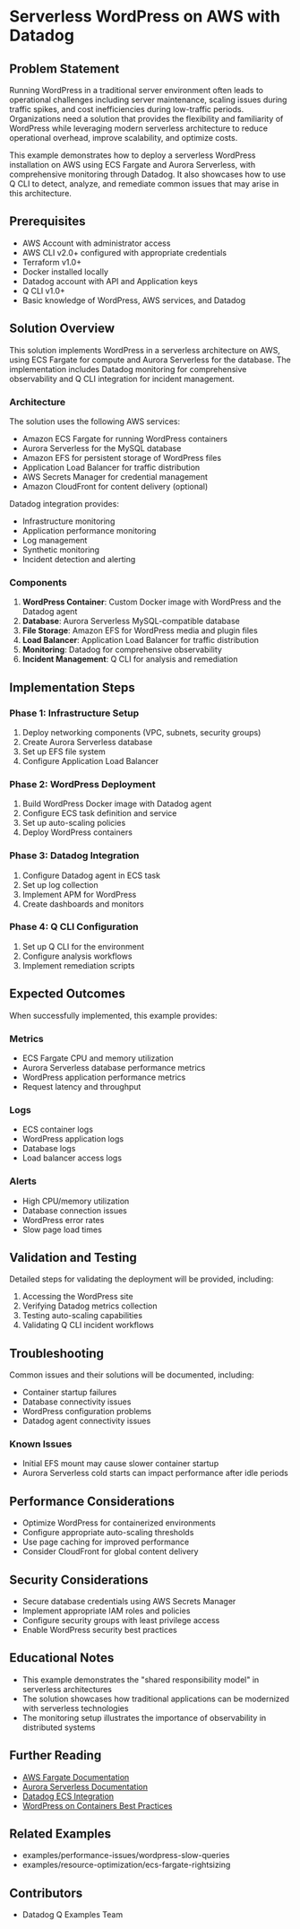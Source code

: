 # Serverless WordPress on AWS with Datadog

## Problem Statement

Running WordPress in a traditional server environment often leads to operational challenges including server maintenance, scaling issues during traffic spikes, and cost inefficiencies during low-traffic periods. Organizations need a solution that provides the flexibility and familiarity of WordPress while leveraging modern serverless architecture to reduce operational overhead, improve scalability, and optimize costs.

This example demonstrates how to deploy a serverless WordPress installation on AWS using ECS Fargate and Aurora Serverless, with comprehensive monitoring through Datadog. It also showcases how to use Q CLI to detect, analyze, and remediate common issues that may arise in this architecture.

## Prerequisites

- AWS Account with administrator access
- AWS CLI v2.0+ configured with appropriate credentials
- Terraform v1.0+
- Docker installed locally
- Datadog account with API and Application keys
- Q CLI v1.0+
- Basic knowledge of WordPress, AWS services, and Datadog

## Solution Overview

This solution implements WordPress in a serverless architecture on AWS, using ECS Fargate for compute and Aurora Serverless for the database. The implementation includes Datadog monitoring for comprehensive observability and Q CLI integration for incident management.

### Architecture

The solution uses the following AWS services:
- Amazon ECS Fargate for running WordPress containers
- Aurora Serverless for the MySQL database
- Amazon EFS for persistent storage of WordPress files
- Application Load Balancer for traffic distribution
- AWS Secrets Manager for credential management
- Amazon CloudFront for content delivery (optional)

Datadog integration provides:
- Infrastructure monitoring
- Application performance monitoring
- Log management
- Synthetic monitoring
- Incident detection and alerting

### Components

1. **WordPress Container**: Custom Docker image with WordPress and the Datadog agent
2. **Database**: Aurora Serverless MySQL-compatible database
3. **File Storage**: Amazon EFS for WordPress media and plugin files
4. **Load Balancer**: Application Load Balancer for traffic distribution
5. **Monitoring**: Datadog for comprehensive observability
6. **Incident Management**: Q CLI for analysis and remediation

## Implementation Steps

### Phase 1: Infrastructure Setup
1. Deploy networking components (VPC, subnets, security groups)
2. Create Aurora Serverless database
3. Set up EFS file system
4. Configure Application Load Balancer

### Phase 2: WordPress Deployment
1. Build WordPress Docker image with Datadog agent
2. Configure ECS task definition and service
3. Set up auto-scaling policies
4. Deploy WordPress containers

### Phase 3: Datadog Integration
1. Configure Datadog agent in ECS task
2. Set up log collection
3. Implement APM for WordPress
4. Create dashboards and monitors

### Phase 4: Q CLI Configuration
1. Set up Q CLI for the environment
2. Configure analysis workflows
3. Implement remediation scripts

## Expected Outcomes

When successfully implemented, this example provides:

### Metrics
- ECS Fargate CPU and memory utilization
- Aurora Serverless database performance metrics
- WordPress application performance metrics
- Request latency and throughput

### Logs
- ECS container logs
- WordPress application logs
- Database logs
- Load balancer access logs

### Alerts
- High CPU/memory utilization
- Database connection issues
- WordPress error rates
- Slow page load times

## Validation and Testing

Detailed steps for validating the deployment will be provided, including:
1. Accessing the WordPress site
2. Verifying Datadog metrics collection
3. Testing auto-scaling capabilities
4. Validating Q CLI incident workflows

## Troubleshooting

Common issues and their solutions will be documented, including:
- Container startup failures
- Database connectivity issues
- WordPress configuration problems
- Datadog agent connectivity issues

### Known Issues
- Initial EFS mount may cause slower container startup
- Aurora Serverless cold starts can impact performance after idle periods

## Performance Considerations
- Optimize WordPress for containerized environments
- Configure appropriate auto-scaling thresholds
- Use page caching for improved performance
- Consider CloudFront for global content delivery

## Security Considerations
- Secure database credentials using AWS Secrets Manager
- Implement appropriate IAM roles and policies
- Configure security groups with least privilege access
- Enable WordPress security best practices

## Educational Notes
- This example demonstrates the "shared responsibility model" in serverless architectures
- The solution showcases how traditional applications can be modernized with serverless technologies
- The monitoring setup illustrates the importance of observability in distributed systems

## Further Reading
- [AWS Fargate Documentation](https://docs.aws.amazon.com/AmazonECS/latest/developerguide/AWS_Fargate.html)
- [Aurora Serverless Documentation](https://docs.aws.amazon.com/AmazonRDS/latest/AuroraUserGuide/aurora-serverless.html)
- [Datadog ECS Integration](https://docs.datadoghq.com/integrations/ecs_fargate/)
- [WordPress on Containers Best Practices](https://aws.amazon.com/blogs/architecture/field-notes-wordpress-best-practices-on-aws/)

## Related Examples
- examples/performance-issues/wordpress-slow-queries
- examples/resource-optimization/ecs-fargate-rightsizing

## Contributors
- Datadog Q Examples Team